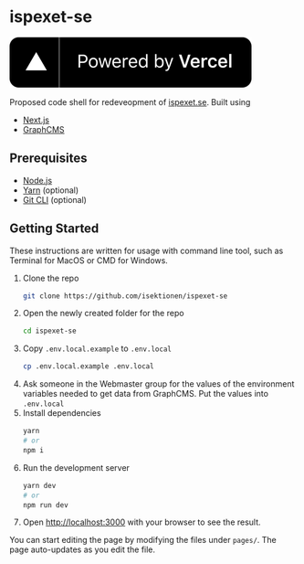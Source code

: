 # ispexet-se

[![Powered by Vercel](./public/powered-by-vercel.svg)](https://vercel.com/?utm_source=isektionen&utm_campaign=oss)

Proposed code shell for redeveopment of [ispexet.se](https://ispexet.se). Built using

- [Next.js](https://nextjs.org)
- [GraphCMS](https://graphcms.com)

## Prerequisites

- [Node.js](https://nodejs.org/)
- [Yarn](https://classic.yarnpkg.com/en/docs/install) (optional)
- [Git CLI](https://git-scm.com/book/en/v2/Getting-Started-Installing-Git) (optional)

## Getting Started

These instructions are written for usage with command line tool, such as Terminal for MacOS or CMD for Windows.

1. Clone the repo
   ```bash
   git clone https://github.com/isektionen/ispexet-se
   ```
1. Open the newly created folder for the repo
   ```bash
   cd ispexet-se
   ```
1. Copy `.env.local.example` to `.env.local`
   ```bash
   cp .env.local.example .env.local
   ```
1. Ask someone in the Webmaster group for the values of the environment variables needed to get data from GraphCMS. Put the values into `.env.local`
1. Install dependencies
   ```bash
   yarn
   # or
   npm i
   ```
1. Run the development server
   ```bash
   yarn dev
   # or
   npm run dev
   ```
1. Open [http://localhost:3000](http://localhost:3000) with your browser to see the result.

You can start editing the page by modifying the files under `pages/`. The page auto-updates as you edit the file.
